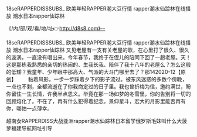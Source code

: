18seRAPPERDISSSUBS_
欧美年轻RAPPER潮大豆行情
rapper潮水仙踪林在线播放
潮水日本rapper仙踪林


《/内/部/观/看/地/址👉http://d8s8.com》--

18seRAPPERDISSSUBS_
欧美年轻RAPPER潮大豆行情
rapper潮水仙踪林在线播放
潮水日本rapper仙踪林
又见老屋有一支有关老屋的歌，在心里打了很久、很久的漩涡，一直没有唱出来。今年春节，我终于在侄儿的陪同下回了一趟老屋。天！这是那栋我熟悉的亲切的热闹的、生我长我、陪伴了我十八年的老屋么？怎么这般的低矮？我童年、少年眼中那高大、气派的大斗门哪里去了？那142020-12【原创】
　　黏着风影，一步一步踩着夕下的影子流过。被东风迷惑的多数个傍晚，一点也不剩，全都流逝在了你我商定过的日子里。我也曾折梅为信，邀约满世，盼你留住一生长情，许我半点恩义。毕竟在那一场如梦的冬雪里，你的告别将一切的回顾熔化了。不在了，再有什么犯得着纪念，景仰星斗，宏大的月影里能否再有你，哪怕一点薄幸。





越南女RAPPERDISS大战亚洲rapper潮水仙踪林日本留学俄罗斯毛妹叫什么大菠萝福建导航网址引导
